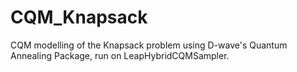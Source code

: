 # CQM_Knapsack
CQM modelling of the Knapsack problem using D-wave's Quantum Annealing Package, run on LeapHybridCQMSampler.
